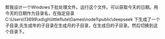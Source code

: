 帮我设计一个Windows下批处理文件。运行这个文件。可以获取今天的日期。用今天的日期作为目录名，在指定目录 C:\Users\13699\xd\gh\littleflute\Games\node1\public\deepseek 下生成了一个子目录,先生成年的子目录在生成月的子目录，在生成日的子目录。然后切换到这个目录下。